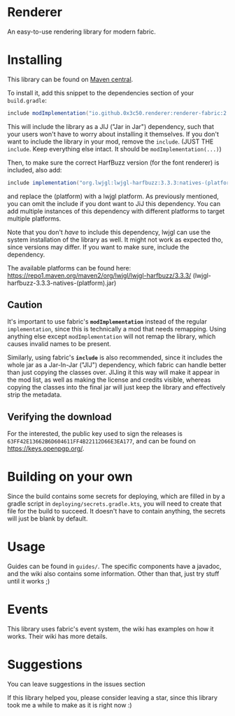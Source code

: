 # Renderer
An easy-to-use rendering library for modern fabric.

# Installing
This library can be found on [Maven central](https://central.sonatype.com/artifact/io.github.0x3c50.renderer/renderer-fabric).

To install it, add this snippet to the dependencies section of your `build.gradle`:
<!-- CHANGE VERSION HERE!!!! -->
```groovy
include modImplementation("io.github.0x3c50.renderer:renderer-fabric:2.1.4")
```
This will include the library as a JIJ ("Jar in Jar") dependency, such that your users won't have to worry about installing it themselves.
If you don't want to include the library in your mod, remove the `include`. (JUST THE `include`. Keep everything else intact. It should be `modImplementation(...)`)

Then, to make sure the correct HarfBuzz version (for the font renderer) is included, also add:
```groovy
include implementation("org.lwjgl:lwjgl-harfbuzz:3.3.3:natives-(platform)")
```
and replace the (platform) with a lwjgl platform. As previously mentioned, you can omit the include if you dont want to JiJ this dependency.
You can add multiple instances of this dependency with different platforms to target multiple platforms.

Note that you don't *have* to include this dependency, lwjgl can use the system installation of the library as well. It might not work as expected tho, since versions may differ. If you want to make sure, include the dependency.

The available platforms can be found here: https://repo1.maven.org/maven2/org/lwjgl/lwjgl-harfbuzz/3.3.3/ (lwjgl-harfbuzz-3.3.3-natives-(platform).jar)

## Caution
It's important to use fabric's **`modImplementation`** instead of the regular `implementation`, since this is technically a mod that needs remapping. Using anything else except `modImplementation` will not remap the library, which causes invalid names to be present.

Similarly, using fabric's **`include`** is also recommended, since it includes the whole jar as a Jar-In-Jar ("JIJ") dependency, which fabric can handle better than just copying the classes over. JIJing it this way will make it appear in the mod list, as well as making the license and credits visible, whereas copying the classes into the final jar will just keep the library and effectively strip the metadata.

## Verifying the download
For the interested, the public key used to sign the releases is `63FF42E13662B6D604611FF4B22112D66E3EA177`, and can be found on https://keys.openpgp.org/.

# Building on your own
Since the build contains some secrets for deploying, which are filled in by a gradle script in `deploying/secrets.gradle.kts`, you will need to create that file for the build to succeed.
It doesn't have to contain anything, the secrets will just be blank by default.

# Usage
Guides can be found in `guides/`.
The specific components have a javadoc, and the wiki also contains some information. Other than that, just try stuff until it works ;)

# Events
This library uses fabric's event system, the wiki has examples on how it works. Their wiki has more details.

# Suggestions
You can leave suggestions in the issues section

If this library helped you, please consider leaving a star, since this library took me a while to make as it is right now :)
